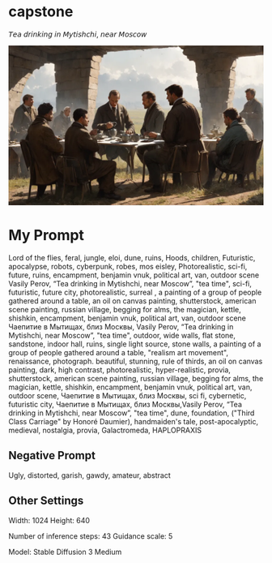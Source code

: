 # capstone
𝘛𝘦𝘢 𝘥𝘳𝘪𝘯𝘬𝘪𝘯𝘨 𝘪𝘯 𝘔𝘺𝘵𝘪𝘴𝘩𝘤𝘩𝘪, 𝘯𝘦𝘢𝘳 𝘔𝘰𝘴𝘤𝘰𝘸

![](image.webp)

# My Prompt

Lord of the flies, feral, jungle, eloi, dune, ruins, Hoods, children, Futuristic, apocalypse, robots, cyberpunk, robes, mos eisley, Photorealistic, sci-fi, future, ruins, encampment, benjamin vnuk, political art, van, outdoor scene Vasily Perov, “Tea drinking in Mytishchi, near Moscow”, "tea time", sci-fi, futuristic,  future city, photorealistic,  surreal , a painting of a group of people gathered around a table, an oil on canvas painting, shutterstock, american scene painting, russian village, begging for alms, the magician, kettle, shishkin, encampment, benjamin vnuk, political art, van, outdoor scene Чаепитие в Мытищах, близ Москвы, Vasily Perov, “Tea drinking in Mytishchi, near Moscow”, "tea time", outdoor, wide walls, flat stone, sandstone, indoor hall, ruins, single light source,  stone walls, a painting of a group of people gathered around a table,  "realism art movement", renaissance, photograph. beautiful, stunning, rule of thirds, an oil on canvas painting, dark, high contrast, photorealistic, hyper-realistic, provia, shutterstock, american scene painting, russian village, begging for alms, the magician, kettle, shishkin, encampment, benjamin vnuk, political art, van, outdoor scene, Чаепитие в Мытищах, близ Москвы, sci fi, cybernetic, futuristic city, Чаепитие в Мытищах, близ Москвы,Vasily Perov, “Tea drinking in Mytishchi, near Moscow”, "tea time", dune, foundation, ("Third Class Carriage" by Honoré Daumier), handmaiden's tale, post-apocalyptic, medieval, nostalgia, provia, Galactromeda, HAPLOPRAXIS

## Negative Prompt

Ugly, distorted, garish, gawdy, amateur, abstract 

## Other Settings

Width: 1024
Height: 640

Number of inference steps: 43
Guidance scale: 5

Model: Stable Diffusion 3 Medium
